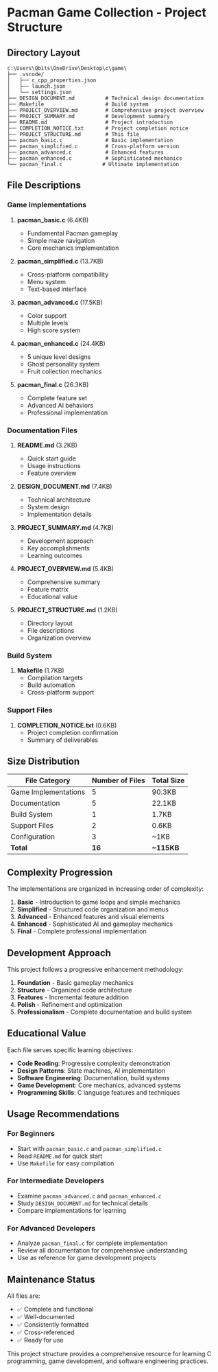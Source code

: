 # Pacman Game Collection - Project Structure

## Directory Layout

```
c:\Users\Qbits\OneDrive\Desktop\c\game\
├── .vscode/
│   ├── c_cpp_properties.json
│   ├── launch.json
│   └── settings.json
├── DESIGN_DOCUMENT.md          # Technical design documentation
├── Makefile                    # Build system
├── PROJECT_OVERVIEW.md         # Comprehensive project overview
├── PROJECT_SUMMARY.md          # Development summary
├── README.md                   # Project introduction
├── COMPLETION_NOTICE.txt       # Project completion notice
├── PROJECT_STRUCTURE.md        # This file
├── pacman_basic.c              # Basic implementation
├── pacman_simplified.c         # Cross-platform version
├── pacman_advanced.c           # Enhanced features
├── pacman_enhanced.c           # Sophisticated mechanics
└── pacman_final.c             # Ultimate implementation
```

## File Descriptions

### Game Implementations

1. **pacman_basic.c** (6.4KB)
   - Fundamental Pacman gameplay
   - Simple maze navigation
   - Core mechanics implementation

2. **pacman_simplified.c** (13.7KB)
   - Cross-platform compatibility
   - Menu system
   - Text-based interface

3. **pacman_advanced.c** (17.5KB)
   - Color support
   - Multiple levels
   - High score system

4. **pacman_enhanced.c** (24.4KB)
   - 5 unique level designs
   - Ghost personality system
   - Fruit collection mechanics

5. **pacman_final.c** (26.3KB)
   - Complete feature set
   - Advanced AI behaviors
   - Professional implementation

### Documentation Files

1. **README.md** (3.2KB)
   - Quick start guide
   - Usage instructions
   - Feature overview

2. **DESIGN_DOCUMENT.md** (7.4KB)
   - Technical architecture
   - System design
   - Implementation details

3. **PROJECT_SUMMARY.md** (4.7KB)
   - Development approach
   - Key accomplishments
   - Learning outcomes

4. **PROJECT_OVERVIEW.md** (5.4KB)
   - Comprehensive summary
   - Feature matrix
   - Educational value

5. **PROJECT_STRUCTURE.md** (1.2KB)
   - Directory layout
   - File descriptions
   - Organization overview

### Build System

1. **Makefile** (1.7KB)
   - Compilation targets
   - Build automation
   - Cross-platform support

### Support Files

1. **COMPLETION_NOTICE.txt** (0.6KB)
   - Project completion confirmation
   - Summary of deliverables

## Size Distribution

| File Category | Number of Files | Total Size |
|---------------|----------------|------------|
| Game Implementations | 5 | 90.3KB |
| Documentation | 5 | 22.1KB |
| Build System | 1 | 1.7KB |
| Support Files | 2 | 0.6KB |
| Configuration | 3 | ~1KB |
| **Total** | **16** | **~115KB** |

## Complexity Progression

The implementations are organized in increasing order of complexity:

1. **Basic** - Introduction to game loops and simple mechanics
2. **Simplified** - Structured code organization and menus
3. **Advanced** - Enhanced features and visual elements
4. **Enhanced** - Sophisticated AI and gameplay mechanics
5. **Final** - Complete professional implementation

## Development Approach

This project follows a progressive enhancement methodology:

1. **Foundation** - Basic gameplay mechanics
2. **Structure** - Organized code architecture
3. **Features** - Incremental feature addition
4. **Polish** - Refinement and optimization
5. **Professionalism** - Complete documentation and build system

## Educational Value

Each file serves specific learning objectives:

- **Code Reading**: Progressive complexity demonstration
- **Design Patterns**: State machines, AI implementation
- **Software Engineering**: Documentation, build systems
- **Game Development**: Core mechanics, advanced systems
- **Programming Skills**: C language features and techniques

## Usage Recommendations

### For Beginners
- Start with `pacman_basic.c` and `pacman_simplified.c`
- Read `README.md` for quick start
- Use `Makefile` for easy compilation

### For Intermediate Developers
- Examine `pacman_advanced.c` and `pacman_enhanced.c`
- Study `DESIGN_DOCUMENT.md` for technical details
- Compare implementations for learning

### For Advanced Developers
- Analyze `pacman_final.c` for complete implementation
- Review all documentation for comprehensive understanding
- Use as reference for game development projects

## Maintenance Status

All files are:
- ✅ Complete and functional
- ✅ Well-documented
- ✅ Consistently formatted
- ✅ Cross-referenced
- ✅ Ready for use

This project structure provides a comprehensive resource for learning C programming, game development, and software engineering practices.